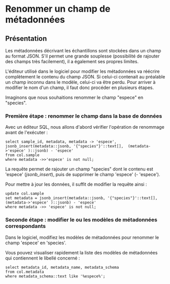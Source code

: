 # Renommer un champ de métadonnées

## Présentation

Les métadonnées décrivant les échantillons sont stockées dans un champ au format JSON. S'il permet une grande souplesse (possibilité de rajouter des champs très facilement), il a également ses propres limites.

L'éditeur utilisé dans le logiciel pour modifier les métadonnées va réécrire complètement le contenu du champ JSON. Si celui-ci contenait au préalable un champ inconnu dans le modèle, celui-ci va être perdu.
Pour arriver à modifier le nom d'un champ, il faut donc procéder en plusieurs étapes.

Imaginons que nous souhaitions renommer le champ "espece" en "species".

### Première étape : renommer le champ dans la base de données

Avec un éditeur SQL, nous allons d'abord vérifier l'opération de renommage avant de l'exécuter : 

~~~
select sample_id, metadata, metadata -> 'espece',
jsonb_insert(metadata::jsonb, '{"species"}'::text[],  (metadata->'espece' )::jsonb) - 'espece'
from col.sample 
where metadata ->>'espece' is not null;
~~~

La requête permet de rajouter un champ "species" dont le contenu est 'espece' (*jsonb_insert*), puis de supprimer le champ 'espece' (- 'espece').

Pour mettre à jour les données, il suffit de modifier la requête ainsi : 

~~~
update col.sample 
set metadata = jsonb_insert(metadata::jsonb, '{"species"}'::text[],  (metadata->'espece' )::jsonb) - 'espece'
where metadata ->> 'espece' is not null;
~~~

### Seconde étape : modifier le ou les modèles de métadonnées correspondants

Dans le logiciel, modifiez les modèles de métadonnées pour renommer le champ 'espece' en 'species'.

Vous pouvez visualiser rapidement la liste des modèles de métadonnées qui contiennent le libellé concerné :

~~~
select metadata_id, metadata_name, metadata_schema
from col.metadata
where metadata_schema::text like '%espece%';
~~~